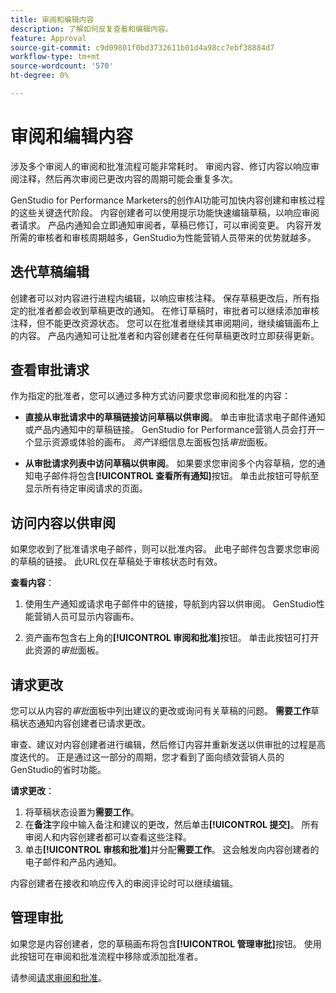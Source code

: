 ```yaml
---
title: 审阅和编辑内容
description: 了解如何反复查看和编辑内容。
feature: Approval
source-git-commit: c9d09801f0bd3732611b01d4a98cc7ebf38884d7
workflow-type: tm+mt
source-wordcount: '570'
ht-degree: 0%

---
```



# 审阅和编辑内容

涉及多个审阅人的审阅和批准流程可能非常耗时。 审阅内容、修订内容以响应审阅注释，然后再次审阅已更改内容的周期可能会重复多次。

GenStudio for Performance Marketers的创作AI功能可加快内容创建和审核过程的这些关键迭代阶段。 内容创建者可以使用提示功能快速编辑草稿，以响应审阅者请求。 产品内通知会立即通知审阅者，草稿已修订，可以审阅变更。 内容开发所需的审核者和审核周期越多，GenStudio为性能营销人员带来的优势就越多。

## 迭代草稿编辑

创建者可以对内容进行进程内编辑，以响应审核注释。 保存草稿更改后，所有指定的批准者都会收到草稿更改的通知。 在修订草稿时，审批者可以继续添加审核注释，但不能更改资源状态。 您可以在批准者继续其审阅期间，继续编辑画布上的内容。 产品内通知可让批准者和内容创建者在任何草稿更改时立即获得更新。

## 查看审批请求

作为指定的批准者，您可以通过多种方式访问要求您审阅和批准的内容：

* **直接从审批请求中的草稿链接访问草稿以供审阅**。 单击审批请求电子邮件通知或产品内通知中的草稿链接。 GenStudio for Performance营销人员会打开一个显示资源或体验的画布。 _资产_&#x200B;详细信息左面板包括&#x200B;_审批_&#x200B;面板。

* **从审批请求列表中访问草稿以供审阅**。 如果要求您审阅多个内容草稿，您的通知电子邮件将包含&#x200B;**[!UICONTROL 查看所有通知]**&#x200B;按钮。 单击此按钮可导航至显示所有待定审阅请求的页面。

## 访问内容以供审阅

如果您收到了批准请求电子邮件，则可以批准内容。 此电子邮件包含要求您审阅的草稿的链接。 此URL仅在草稿处于审核状态时有效。

**查看内容**：

1. 使用生产通知或请求电子邮件中的链接，导航到内容以供审阅。 GenStudio性能营销人员可显示内容画布。

1. 资产画布包含右上角的&#x200B;**[!UICONTROL 审阅和批准]**&#x200B;按钮。 单击此按钮可打开此资源的&#x200B;_审批_&#x200B;面板。

## 请求更改

您可以从内容的&#x200B;_审批_&#x200B;面板中列出建议的更改或询问有关草稿的问题。 **需要工作**&#x200B;草稿状态通知内容创建者已请求更改。

审查、建议对内容创建者进行编辑，然后修订内容并重新发送以供审批的过程是高度迭代的。 正是通过这一部分的周期，您才看到了面向绩效营销人员的GenStudio的省时功能。

**请求更改**：

1. 将草稿状态设置为&#x200B;**需要工作**。
1. 在&#x200B;**备注**&#x200B;字段中输入备注和建议的更改，然后单击&#x200B;**[!UICONTROL 提交]**。 所有审阅人和内容创建者都可以查看这些注释。
1. 单击&#x200B;**[!UICONTROL 审核和批准]**&#x200B;并分配&#x200B;**需要工作**。 这会触发向内容创建者的电子邮件和产品内通知。

内容创建者在接收和响应传入的审阅评论时可以继续编辑。

## 管理审批

如果您是内容创建者，您的草稿画布将包含&#x200B;**[!UICONTROL 管理审批]**&#x200B;按钮。 使用此按钮可在审阅和批准流程中移除或添加批准者。

请参阅[请求审阅和批准](./request-review.md)。
